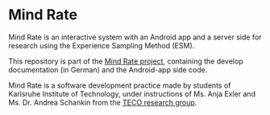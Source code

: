 # Mind Rate

Mind Rate is an interactive system with an Android app and a server side for research using the Experience Sampling Method (ESM).

This repository is part of the [Mind Rate project](https://github.com/apm1467/mind-rate), containing the develop documentation (in German) and the Android-app side code.

Mind Rate is a software development practice made by students of Karlsruhe Institute of Technology, under instructions of Ms. Anja Exler and Ms. Dr. Andrea Schankin from the [TECO research group](http://www.teco.kit.edu).